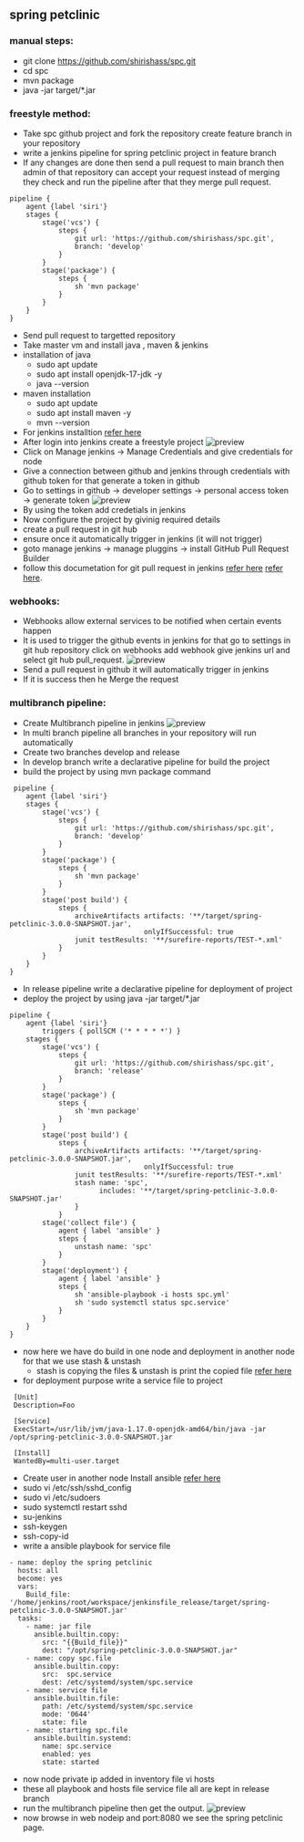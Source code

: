 ## spring petclinic
  ### manual steps: 
  * git clone https://github.com/shirishass/spc.git
  * cd spc
  * mvn package
  * java -jar target/*.jar
  ### freestyle method:
  * Take spc github project and fork the repository create feature branch in your repository
  * write a jenkins pipeline for spring petclinic project in feature branch
  * If any changes are done then send a pull request to main branch then admin of that repository can accept your  request  instead of merging they check and run the pipeline after that they merge pull request.

```
pipeline {
    agent {label 'siri'} 
    stages {
        stage('vcs') { 
            steps {
                git url: 'https://github.com/shirishass/spc.git',
                branch: 'develop'
            } 
        }       
        stage('package') {
            steps {
                sh 'mvn package'
            }
        } 
    }
}   
```

 * Send pull request to targetted repository 
 * Take master vm and install java , maven & jenkins
 * installation of java
    * sudo apt update
    * sudo apt install openjdk-17-jdk -y
    * java --version
 * maven installation
    * sudo apt update
    * sudo apt install maven -y
    * mvn --version  
 * For jenkins installtion [refer here](https://www.jenkins.io/doc/book/installing/linux/)
 * After login into jenkins create a freestyle project
 ![preview](images/spc1.png)
 * Click on Manage jenkins → Manage Credentials and give credentials for node
 * Give a connection between github and jenkins through credentials with github token for that generate a token in github
 * Go to settings in github → developer settings → personal access token → generate token
 ![preview](images/scc5.png) 
 * By using the token add credetials in jenkins
 * Now configure the project by givinig required details
 * create a pull request in git hub
 * ensure once it automatically trigger in jenkins (it will not trigger)
 * goto manage jenkins → manage pluggins → install GitHub Pull Request Builder
 * follow this documetation for git pull request in jenkins [refer here](https://plugins.jenkins.io/ghprb/) [refer here](https://devopscube.com/jenkins-build-trigger-github-pull-request/).

### webhooks:
 * Webhooks allow external services to be notified when certain events happen
 * It is used to trigger the github events in jenkins for that go to settings in git hub repository click on webhooks add webhook give jenkins url and select git hub pull_request.
 ![preview](images/scc2.png)
 * Send a pull request in github it will automatically trigger in jenkins
 * If it is success then he Merge the request

### multibranch pipeline:
 * Create Multibranch pipeline in jenkins
  ![preview](images/scc3.png)
 * In multi branch pipeline all branches in your repository will run automatically
 * Create two branches develop and release
 * In develop branch write a declarative pipeline for build the project
 * build the project by using mvn package command
```
 pipeline {
    agent {label 'siri'} 
    stages {
        stage('vcs') { 
            steps {
                git url: 'https://github.com/shirishass/spc.git',
                branch: 'develop'
            } 
        }       
        stage('package') {
            steps {
                sh 'mvn package'
            }
        } 
        stage('post build') {
            steps {
                archiveArtifacts artifacts: '**/target/spring-petclinic-3.0.0-SNAPSHOT.jar',
                                 onlyIfSuccessful: true
                junit testResults: '**/surefire-reports/TEST-*.xml'
            }
        }  
    }
}   
```
* In release pipeline write a declarative pipeline for deployment of project
* deploy the project by using java -jar target/*.jar 
```
pipeline {
    agent {label 'siri'} 
        triggers { pollSCM ('* * * * *') }
    stages {
        stage('vcs') { 
            steps {
                git url: 'https://github.com/shirishass/spc.git',
                branch: 'release'
            } 
        }       
        stage('package') {
            steps {
                sh 'mvn package'
            }
        }  
        stage('post build') {
            steps {
                archiveArtifacts artifacts: '**/target/spring-petclinic-3.0.0-SNAPSHOT.jar',
                                 onlyIfSuccessful: true
                junit testResults: '**/surefire-reports/TEST-*.xml'
                stash name: 'spc',
                      includes: '**/target/spring-petclinic-3.0.0-SNAPSHOT.jar'
                }    
            }
        stage('collect file') {
            agent { label 'ansible' }
            steps {
                unstash name: 'spc'
            }
        } 
        stage('deployment') {
            agent { label 'ansible' }
            steps {
                sh 'ansible-playbook -i hosts spc.yml'
                sh 'sudo systemctl status spc.service'
            }
        }          
    }
}  
```
 * now here we have do build in one node and deployment in another node for that we use stash & unstash
    * stash is copying the files & unstash is print the copied file [refer here](https://www.jenkins.io/doc/pipeline/steps/workflow-basic-steps/#stash-stash-some-files-to-be-used-later-in-the-build)
 * for deployment purpose write a service file to project
```
 [Unit]
 Description=Foo

 [Service]
 ExecStart=/usr/lib/jvm/java-1.17.0-openjdk-amd64/bin/java -jar /opt/spring-petclinic-3.0.0-SNAPSHOT.jar

 [Install]
 WantedBy=multi-user.target
```
 * Create user in another node Install ansible [refer here](https://www.digitalocean.com/community/tutorials/how-to-install-and-configure-ansible-on-ubuntu-22-04)
 * sudo vi /etc/ssh/sshd_config
 * sudo vi /etc/sudoers
 * sudo systemctl restart sshd
 * su-jenkins
 * ssh-keygen
 * ssh-copy-id <node private ip>
 * write a ansible playbook for service file
```
- name: deploy the spring petclinic
  hosts: all
  become: yes
  vars:
    Build_file: '/home/jenkins/root/workspace/jenkinsfile_release/target/spring-petclinic-3.0.0-SNAPSHOT.jar'
  tasks:
    - name: jar file
      ansible.builtin.copy:
        src: "{{Build_file}}"
        dest: "/opt/spring-petclinic-3.0.0-SNAPSHOT.jar"
    - name: copy spc.file 
      ansible.builtin.copy:
        src:  spc.service
        dest: /etc/systemd/system/spc.service
    - name: service file
      ansible.builtin.file:
        path: /etc/systemd/system/spc.service
        mode: '0644'
        state: file 
    - name: starting spc.file
      ansible.builtin.systemd:
        name: spc.service
        enabled: yes
        state: started   
```
 * now node private ip added in inventory file vi hosts
 * these all playbook and hosts file service file all are kept in release branch
 * run the multibranch pipeline then get the output.
 ![preview](images/scc4.png)
 * now browse in web nodeip and port:8080 we see the spring petclinic page.









